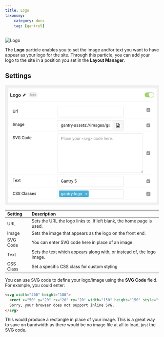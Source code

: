 ```yaml
---
title: Logo
taxonomy:
    category: docs
    tag: [gantry5]
---
```


![Logo](logo.png?classes=shadow,border)

The **Logo** particle enables you to set the image and/or text you want to have appear as your logo for the site. Through this particle, you can add your logo to the site in a position you set in the **Layout Manager**.

Settings
-----

![Settings](logo_settings.png?classes=shadow,border)

| Setting   | Description                                                            |
| :-----    | :-----                                                                 |
| URL       | Sets the URL the logo links to. If left blank, the home page is used.  |
| Image     | Sets the image that appears as the logo on the front end.               |
| SVG Code  | You can enter SVG code here in place of an image.                      |
| Text      | Sets the text which appears along with, or instead of, the logo image. |
| CSS Class | Set a specific CSS class for custom styling                            |

You can use SVG code to define your logo/image using the **SVG Code** field. For example, you could enter:

```html
<svg width="400" height="180">
  <rect x="50" y="20" rx="20" ry="20" width="150" height="150" style="fill:red;stroke:black;stroke-width:5;opacity:0.5">
  Sorry, your browser does not support inline SVG.
</svg>
```

This would produce a rectangle in place of your image. This is a great way to save on bandwidth as there would be no image file at all to load, just the SVG code.

